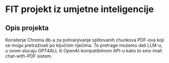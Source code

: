 # FIT projekt iz umjetne inteligencije

## Opis projekta

Koristenje Chroma db-a za pohranjivanje splitovanih chunkova PDF-ova koji se mogu pretraživati po ključnim riječima.
Te pretrage mozemo dati LLM-u, u ovom slucaju GPT4ALL ili OpenAI-kompatibilnom API-u kako bi smo imali chat-with-PDF sistem.
